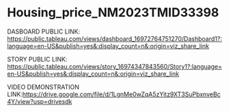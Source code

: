 # Housing_price_NM2023TMID33398

DASBOARD PUBLIC LINK: https://public.tableau.com/views/dashboard_16972764751270/Dashboard1?:language=en-US&publish=yes&:display_count=n&:origin=viz_share_link

STORY PUBLIC LINK: https://public.tableau.com/views/story_16974347843560/Story1?:language=en-US&publish=yes&:display_count=n&:origin=viz_share_link

VIDEO DEMONSTRATION LINK:https://drive.google.com/file/d/1LgnMe0wZqA5zYitz9XT3SuPbxnveBc4Y/view?usp=drivesdk

